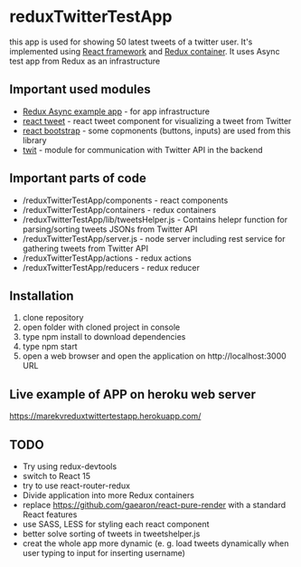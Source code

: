 # reduxTwitterTestApp

this app is used for showing 50 latest tweets of a twitter user. It's implemented using [React framework](http://facebook.github.io/react/docs/getting-started.html) and [Redux container](https://github.com/rackt/redux). It uses Async test app from Redux as an infrastructure 

## Important used modules
* [Redux Async example app](https://github.com/rackt/redux/tree/master/examples) - for app infrastructure
* [react tweet](https://github.com/artnotfound/react-tweet) - react tweet component for visualizing a tweet from Twitter
* [react bootstrap](https://github.com/react-bootstrap/react-bootstrap) - some copmonents (buttons, inputs) are used from this library
* [twit](https://github.com/ttezel/twit) - module for communication with Twitter API in the backend

## Important parts of code
* /reduxTwitterTestApp/components - react components
* /reduxTwitterTestApp/containers - redux containers
* /reduxTwitterTestApp/lib/tweetsHelper.js - Contains helepr function for parsing/sorting tweets JSONs from Twitter API
* /reduxTwitterTestApp/server.js - node server including rest service for gathering tweets from Twitter API
* /reduxTwitterTestApp/actions - redux actions
* /reduxTwitterTestApp/reducers - redux reducer 

## Installation
 1. clone repository
 2. open folder with cloned project in console
 3. type npm install to download dependencies
 4. type npm start
 5. open a web browser and open the application on http://localhost:3000 URL

## Live example of APP on heroku web server
 https://marekvreduxtwittertestapp.herokuapp.com/

## TODO
* Try using redux-devtools
* switch to React 15
* try to use react-router-redux
* Divide application into more Redux containers
* replace https://github.com/gaearon/react-pure-render with a standard React features
* use SASS, LESS for styling each react component
* better solve sorting of tweets in tweetshelper.js
* creat the whole app more dynamic (e. g. load tweets dynamically when user typing to input for inserting username)
